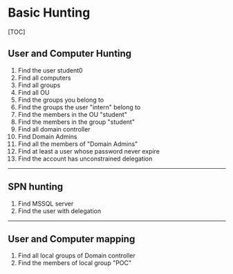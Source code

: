# Basic Hunting
[TOC]
## User and Computer Hunting

1. Find the user student0
1. Find all computers
1. Find all groups
1. Find all OU
1. Find the groups you belong to
1. Find the groups the user "intern" belong to
1. Find the members in the OU "student"
1. Find the members in the group "student"
1. Find all domain controller
1. Find Domain Admins
1. Find all the members of "Domain Admins" 
1. Find at least a user whose password never expire
1. Find the account has unconstrained delegation

---
## SPN hunting
1. Find MSSQL server
1. Find the user with delegation 


---
## User and Computer mapping
1. Find all local groups of Domain controller
1. Find the members of local group "POC"

